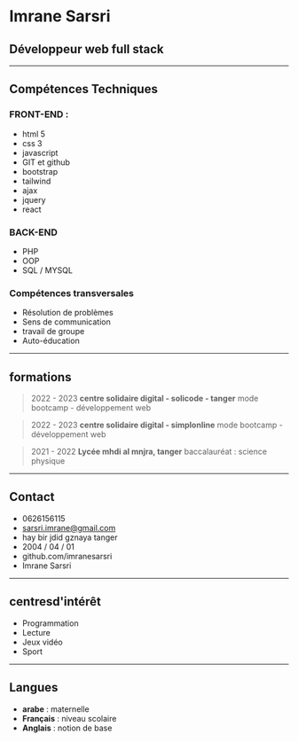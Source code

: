
# Imrane Sarsri
## Développeur web full stack
___

## Compétences Techniques
### FRONT-END :

- html 5
- css 3
- javascript
- GIT et github
- bootstrap 
- tailwind
- ajax
- jquery 
- react

### BACK-END
  
- PHP
- OOP
- SQL / MYSQL
  
### Compétences transversales
- Résolution de problèmes
- Sens de communication
- travail de groupe
- Auto-éducation
___

## formations

> 2022 - 2023 
> **centre solidaire digital - solicode - tanger** 
> mode bootcamp - développement web

> 2022 - 2023 
> **centre solidaire digital - simplonline** 
> mode bootcamp - développement web

> 2021 - 2022 
> **Lycée mhdi al mnjra, tanger** 
> baccalauréat : science physique 

___

## Contact

- 0626156115
- sarsri.imrane@gmail.com
- hay bir jdid gznaya tanger
- 2004 / 04 / 01
- github.com/imranesarsri
- Imrane Sarsri

___

## centresd'intérêt

- Programmation
- Lecture
- Jeux vidéo
- Sport

___

## Langues

- **arabe** : maternelle
- **Français** : niveau scolaire 
- **Anglais** : notion de base
